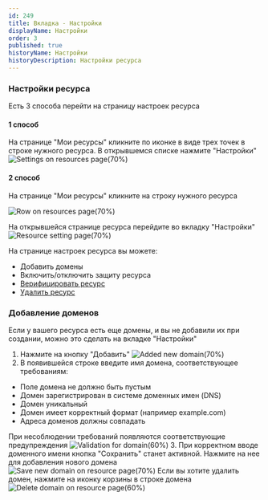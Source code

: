 ```yaml
---
id: 249
title: Вкладка - Настройки
displayName: Настройки
order: 3
published: true
historyName: Настройки
historyDescription: Настройки ресурса
---
```


### Настройки ресурса

Есть 3 способа перейти на страницу настроек ресурса

#### 1 способ
На странице "Мои ресурсы" кликните по иконке в виде трех точек в строке нужного ресурса. В открывшемся списке нажмите "Настройки"
![Settings on resources page(70%)](https://img.solarspace.pro/docs/settings-on-resources-page.jpg "Настройки на странице ресурсов")

#### 2 способ
На странице "Мои ресурсы" кликните на строку нужного ресурса

![Row on resources page(70%)](https://img.solarspace.pro/docs/row-on-resources-page.jpg "Ресурс на странице ресурсов")

На открывшейся странице ресурса перейдите во вкладку "Настройки"
![Resource setting page(70%)](https://img.solarspace.pro/docs/resource-setting-page.jpg "Страница настроек ресурса")

На странице настроек ресурса вы можете:
- Добавить домены 
- Включить/отключить защиту ресурса
- [Верифицировать ресурс]([206])
- [Удалить ресурс]([250])

### Добавление доменов
Если у вашего ресурса есть еще домены, и вы не добавили их при создании, можно это сделать на вкладке "Настройки"

1. Нажмите на кнопку "Добавить"
![Added new domain(70%)](https://img.solarspace.pro/docs/added-new-domain.jpg "Добавление нового домена")
2. В появившейся строке введите имя домена, соответствующее требованиям:
- Поле домена не должно быть пустым
- Домен зарегистрирован в системе доменных имен (DNS)
- Домен уникальный
- Домен имеет корректный формат (например example.com)
- Адреса доменов должны совпадать

При несоблюдении требований появляются соответствующие предупреждения
![Validation for domain(60%)](https://img.solarspace.pro/docs/validation-for-domain.jpg "Предупреждающие сообщения при добавлении домена")
3. При корректном вводе доменного имени кнопка "Сохранить" станет активной. Нажмите на нее для добавления нового домена
![Save new domain on resource page(70%)](https://img.solarspace.pro/docs/save-new-domain-on-resource-page.jpg "Добавление домена на странице ресурса")
Если вы хотите удалить домен, нажмите на иконку корзины в строке домена
![Delete domain on resource page(60%)](https://img.solarspace.pro/docs/delete-domain-on-resource-page.jpg "Удаление домена на странице ресурса")
